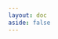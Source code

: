 ```yaml
---
layout: doc
aside: false
---
```


<script setup>
import RunescribingEditor from './../../../../../../.vitepress/theme/components/AvalonWard/RunescribingEditor.vue'
</script>

<RunescribingEditor/>